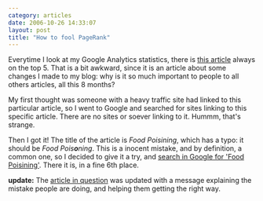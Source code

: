 ```yaml
---
category: articles
date: 2006-10-26 14:33:07
layout: post
title: "How to fool PageRank"
---
```


<p>Everytime I look at my Google Analytics statistics, there is <a href="//joaobordalo.com/articles/2006/02/16/food-poisining">this article</a> always on the top 5. That is a bit awkward, since it is an article about some changes I made to my blog: why is it so much important to people to all others articles, all this 8 months?</p><p>My first thought was someone with a heavy traffic site had linked to this particular article, so I went to Google and searched for sites linking to this specific article. There are no sites or soever linking to it. Hummm, that's strange.</p><p>Then I got it! The title of the article is <i>Food Poisining</i>, which has a typo: it should be <i>Food Pois<b>o</b>ning</i>. This is a inocent mistake, and by definition, a common one, so I decided to give it a try, and <a href="http://www.google.com/search?hl=en&lr=&safe=off&q=food+poisining&btnG=Search">search in Google for 'Food Poisining'</a>. There it is, in a fine 6th place.</p><p><b>update:</b> The <a href="//joaobordalo.com/articles/2006/02/16/food-poisining">article in question</a> was updated with a message explaining the mistake people are doing, and helping them getting the right way.</p>
